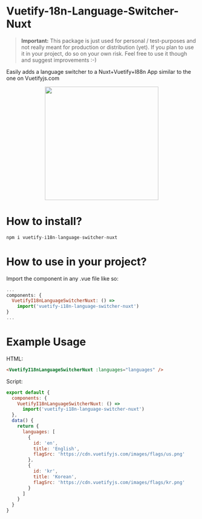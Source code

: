 # Vuetify-18n-Language-Switcher-Nuxt

> **Important:**
> This package is just used for personal / test-purposes and not really meant for production or distribution (yet). If you plan to use it in your project, do so on your own risk. Feel free to use it though and suggest improvements :-)

Easily adds a language switcher to a Nuxt+Vuetify+I88n App similar to the one on Vuetifyjs.com

<p align="center"><img align="center" height="300px" src="https://github.com/lupas/vuetify-i18n-language-switcher-nuxt/blob/master/docs/exampleScreenshot.png?raw=true"/></p>

# How to install?

```js
npm i vuetify-i18n-language-switcher-nuxt
```

# How to use in your project?

Import the component in any .vue file like so:

```js
...
components: {
  VuetifyI18nLanguageSwitcherNuxt: () =>
    import('vuetify-i18n-language-switcher-nuxt')
}
...
```

# Example Usage

HTML:

```html
<VuetifyI18nLanguageSwitcherNuxt :languages="languages" />
```

Script:

```js
export default {
  components: {
    VuetifyI18nLanguageSwitcherNuxt: () =>
      import('vuetify-i18n-language-switcher-nuxt')
  },
  data() {
    return {
      languages: [
        {
          id: 'en',
          title: 'English',
          flagSrc: 'https://cdn.vuetifyjs.com/images/flags/us.png'
        },
        {
          id: 'kr',
          title: 'Korean',
          flagSrc: 'https://cdn.vuetifyjs.com/images/flags/kr.png'
        }
      ]
    }
  }
}
```
